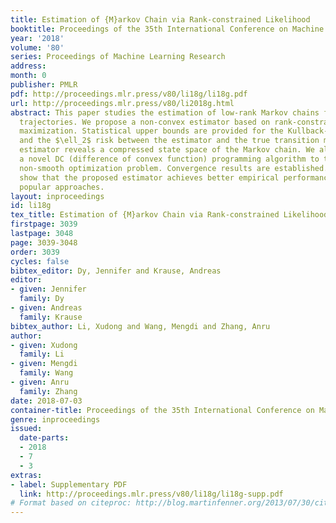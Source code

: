 ```yaml
---
title: Estimation of {M}arkov Chain via Rank-constrained Likelihood
booktitle: Proceedings of the 35th International Conference on Machine Learning
year: '2018'
volume: '80'
series: Proceedings of Machine Learning Research
address: 
month: 0
publisher: PMLR
pdf: http://proceedings.mlr.press/v80/li18g/li18g.pdf
url: http://proceedings.mlr.press/v80/li2018g.html
abstract: This paper studies the estimation of low-rank Markov chains from empirical
  trajectories. We propose a non-convex estimator based on rank-constrained likelihood
  maximization. Statistical upper bounds are provided for the Kullback-Leiber divergence
  and the $\ell_2$ risk between the estimator and the true transition matrix. The
  estimator reveals a compressed state space of the Markov chain. We also develop
  a novel DC (difference of convex function) programming algorithm to tackle the rank-constrained
  non-smooth optimization problem. Convergence results are established. Experiments
  show that the proposed estimator achieves better empirical performance than other
  popular approaches.
layout: inproceedings
id: li18g
tex_title: Estimation of {M}arkov Chain via Rank-constrained Likelihood
firstpage: 3039
lastpage: 3048
page: 3039-3048
order: 3039
cycles: false
bibtex_editor: Dy, Jennifer and Krause, Andreas
editor:
- given: Jennifer
  family: Dy
- given: Andreas
  family: Krause
bibtex_author: Li, Xudong and Wang, Mengdi and Zhang, Anru
author:
- given: Xudong
  family: Li
- given: Mengdi
  family: Wang
- given: Anru
  family: Zhang
date: 2018-07-03
container-title: Proceedings of the 35th International Conference on Machine Learning
genre: inproceedings
issued:
  date-parts:
  - 2018
  - 7
  - 3
extras:
- label: Supplementary PDF
  link: http://proceedings.mlr.press/v80/li18g/li18g-supp.pdf
# Format based on citeproc: http://blog.martinfenner.org/2013/07/30/citeproc-yaml-for-bibliographies/
---
```

